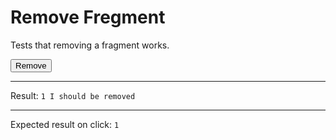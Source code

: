 # Remove Fregment

Tests that removing a fragment works.

<div>
  <button data-on-click="@delete('/tests/remove_fragment/data')" class="btn">Remove</button>
  <hr />
  Result:
  <code id="result">1<span id="remove"> I should be removed </span></code>
  <hr />
  Expected result on click: <code>1</code>
</div>